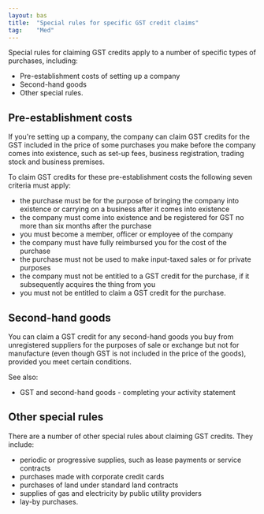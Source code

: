 ```yaml
---
layout: bas
title:  "Special rules for specific GST credit claims"
tag:    "Med"
---
```


<p>Special rules for claiming GST credits apply to a number of specific types of purchases, including:</p>
<ul>
<li>Pre-establishment costs</a> of setting up a company</li>
<li>Second-hand goods</li>
<li>Other special rules.</li>
</ul>
<h2>Pre-establishment costs</h2>
<p>If you're setting up a company, the company can claim GST credits for the GST included in the price of some purchases you make before the company comes into existence, such as set-up fees, business registration, trading stock and business premises.</p>
<p>To claim GST credits for these pre-establishment costs the following seven criteria must apply:</p>
<ul>
<li>the purchase must be for the purpose of bringing the company into existence or carrying on a business after it comes into existence</li>
<li>the company must come into existence and be registered for GST no more than six months after the purchase</li>
<li>you must become a member, officer or employee of the company</li>
<li>the company must have fully reimbursed you for the cost of the purchase</li>
<li>the purchase must not be used to make input-taxed sales or for private purposes</li>
<li>the company must not be entitled to a GST credit for the purchase, if it subsequently acquires the thing from you</li>
<li>you must not be entitled to claim a GST credit for the purchase.</li>
</ul>
<h2>Second-hand goods</h2>
<p>You can claim a GST credit for any second-hand goods you buy from unregistered suppliers for the purposes of sale or exchange but not for manufacture (even though GST is not included in the price of the goods), provided you meet certain conditions.</p>
<p>See also:</p>
<ul>
<li>GST and second-hand goods - completing your activity statement</li>
</ul>
<h2>Other special rules</h2>
<p>There are a number of other special rules about claiming GST credits. They include:</p>
<ul>
<li>periodic or progressive supplies, such as lease payments or service contracts</li>
<li>purchases made with corporate credit cards</li>
<li>purchases of land under standard land contracts</li>
<li>supplies of gas and electricity by public utility providers</li>
<li>lay-by purchases.</li>
</ul>

